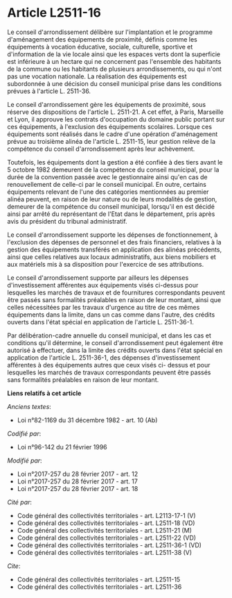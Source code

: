 # Article L2511-16

Le conseil d'arrondissement délibère sur l'implantation et le programme d'aménagement des équipements de proximité, définis
comme les équipements à vocation éducative, sociale, culturelle, sportive et d'information de la vie locale ainsi que les
espaces verts dont la superficie est inférieure à un hectare qui ne concernent pas l'ensemble des habitants de la commune ou
les habitants de plusieurs arrondissements, ou qui n'ont pas une vocation nationale. La réalisation des équipements est
subordonnée à une décision du conseil municipal prise dans les conditions prévues à l'article L. 2511-36. 

Le conseil d'arrondissement gère les équipements de proximité, sous réserve des dispositions de l'article L. 2511-21. A cet
effet, à Paris, Marseille et Lyon, il approuve les contrats d'occupation du domaine public portant sur ces équipements, à
l'exclusion des équipements scolaires. Lorsque ces équipements sont réalisés dans le cadre d'une opération d'aménagement
prévue au troisième alinéa de l'article L. 2511-15, leur gestion relève de la compétence du conseil d'arrondissement après
leur achèvement. 

Toutefois, les équipements dont la gestion a été confiée à des tiers avant le 5 octobre 1982 demeurent de la compétence du
conseil municipal, pour la durée de la convention passée avec le gestionnaire ainsi qu'en cas de renouvellement de celle-ci
par le conseil municipal. En outre, certains équipements relevant de l'une des catégories mentionnées au premier alinéa
peuvent, en raison de leur nature ou de leurs modalités de gestion, demeurer de la compétence du conseil municipal, lorsqu'il
en est décidé ainsi par arrêté du représentant de l'Etat dans le département, pris après avis du président du tribunal
administratif. 

Le conseil d'arrondissement supporte les dépenses de fonctionnement, à l'exclusion des dépenses de personnel et des frais
financiers, relatives à la gestion des équipements transférés en application des alinéas précédents, ainsi que celles
relatives aux locaux administratifs, aux biens mobiliers et aux matériels mis à sa disposition pour l'exercice de ses
attributions. 

Le conseil d'arrondissement supporte par ailleurs les dépenses d'investissement afférentes aux équipements visés ci-dessus
pour lesquelles les marchés de travaux et de fournitures correspondants peuvent être passés sans formalités préalables en
raison de leur montant, ainsi que celles nécessitées par les travaux d'urgence au titre de ces mêmes équipements dans la
limite, dans un cas comme dans l'autre, des crédits ouverts dans l'état spécial en application de l'article L. 2511-36-1. 

Par délibération-cadre annuelle du conseil municipal, et dans les cas et conditions qu'il détermine, le conseil
d'arrondissement peut également être autorisé à effectuer, dans la limite des crédits ouverts dans l'état spécial en
application de l'article L. 2511-36-1, des dépenses d'investissement afférentes à des équipements autres que ceux visés ci-
dessus et pour lesquelles les marchés de travaux correspondants peuvent être passés sans formalités préalables en raison de
leur montant.

**Liens relatifs à cet article**

_Anciens textes_:

  - Loi n°82-1169 du 31 décembre 1982 - art. 10 (Ab)

_Codifié par_:

  - Loi n°96-142 du 21 février 1996

_Modifié par_:

  - Loi n°2017-257 du 28 février 2017 - art. 12
  - Loi n°2017-257 du 28 février 2017 - art. 17
  - Loi n°2017-257 du 28 février 2017 - art. 18

_Cité par_:

  - Code général des collectivités territoriales - art. L2113-17-1 (V)
  - Code général des collectivités territoriales - art. L2511-18 (VD)
  - Code général des collectivités territoriales - art. L2511-21 (M)
  - Code général des collectivités territoriales - art. L2511-22 (VD)
  - Code général des collectivités territoriales - art. L2511-36-1 (VD)
  - Code général des collectivités territoriales - art. L2511-38 (V)

_Cite_:

  - Code général des collectivités territoriales - art. L2511-15
  - Code général des collectivités territoriales - art. L2511-36
